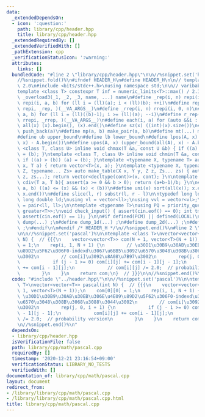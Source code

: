 ```yaml
---
data:
  _extendedDependsOn:
  - icon: ':question:'
    path: library/cpp/header.hpp
    title: library/cpp/header.hpp
  _extendedRequiredBy: []
  _extendedVerifiedWith: []
  _pathExtension: cpp
  _verificationStatusIcon: ':warning:'
  attributes:
    links: []
  bundledCode: "#line 2 \"library/cpp/header.hpp\"\n\n//%snippet.set('header')%\n\
    //%snippet.fold()%\n#ifndef HEADER_H\n#define HEADER_H\n\n// template version\
    \ 2.0\n#include <bits/stdc++.h>\nusing namespace std;\n\n// varibable settings\n\
    template <class T> constexpr T inf = numeric_limits<T>::max() / 2.1;\n\n#define\
    \ _overload3(_1, _2, _3, name, ...) name\n#define _rep(i, n) repi(i, 0, n)\n#define\
    \ repi(i, a, b) for (ll i = (ll)(a); i < (ll)(b); ++i)\n#define rep(...) _overload3(__VA_ARGS__,\
    \ repi, _rep, )(__VA_ARGS__)\n#define _rrep(i, n) rrepi(i, 0, n)\n#define rrepi(i,\
    \ a, b) for (ll i = (ll)((b)-1); i >= (ll)(a); --i)\n#define r_rep(...) _overload3(__VA_ARGS__,\
    \ rrepi, _rrep, )(__VA_ARGS__)\n#define each(i, a) for (auto &&i : a)\n#define\
    \ all(x) (x).begin(), (x).end()\n#define sz(x) ((int)(x).size())\n#define pb(a)\
    \ push_back(a)\n#define mp(a, b) make_pair(a, b)\n#define mt(...) make_tuple(__VA_ARGS__)\n\
    #define ub upper_bound\n#define lb lower_bound\n#define lpos(A, x) (lower_bound(all(A),\
    \ x) - A.begin())\n#define upos(A, x) (upper_bound(all(A), x) - A.begin())\ntemplate\
    \ <class T, class U> inline void chmax(T &a, const U &b) { if ((a) < (b)) (a)\
    \ = (b); }\ntemplate <class T, class U> inline void chmin(T &a, const U &b) {\
    \ if ((a) > (b)) (a) = (b); }\ntemplate <typename X, typename T> auto make_table(X\
    \ x, T a) { return vector<T>(x, a); }\ntemplate <typename X, typename Y, typename\
    \ Z, typename... Zs> auto make_table(X x, Y y, Z z, Zs... zs) { auto cont = make_table(y,\
    \ z, zs...); return vector<decltype(cont)>(x, cont); }\n\ntemplate <class T> T\
    \ cdiv(T a, T b){ assert(a >= 0 && b > 0); return (a+b-1)/b; }\n\n#define is_in(x,\
    \ a, b) ((a) <= (x) && (x) < (b))\n#define uni(x) sort(all(x)); x.erase(unique(all(x)),\
    \ x.end())\n#define slice(l, r) substr(l, r - l)\n\ntypedef long long ll;\ntypedef\
    \ long double ld;\nusing vl = vector<ll>;\nusing vvl = vector<vl>;\nusing pll\
    \ = pair<ll, ll>;\n\ntemplate <typename T>\nusing PQ = priority_queue<T, vector<T>,\
    \ greater<T>>;\nvoid check_input() { assert(cin.eof() == 0); int tmp; cin >> tmp;\
    \ assert(cin.eof() == 1); }\n\n#if defined(PCM) || defined(LOCAL)\n#else\n#define\
    \ dump(...) ;\n#define dump_1d(...) ;\n#define dump_2d(...) ;\n#define cerrendl\
    \ ;\n#endif\n\n#endif /* HEADER_H */\n//%snippet.end()%\n#line 2 \"library/cpp/math/pascal.cpp\"\
    \n\n//%snippet.set('pascal')%\n\ntemplate <class T>\nvector<vector<T>> pascal(int\
    \ N) {  // {{{\n    vector<vector<T>> com(N + 1, vector<T>(N + 1));\n    com[0][0]\
    \ = 1;\n    rep(i, 1, N + 1) {\n        // \u30D1\u30B9\u30AB\u30EB\u306E\u4E09\
    \u89D2\u5F62\u306F0-indexd\u3067\u6BB5\u3092\u6570\u3048\u308B\u3068\u3088\u3044\
    \u3002\n        // com[i]\u3092\u8A08\u7B97\u3002\n        rep(j, 0, i + 1) {\n\
    \            if (j - 1 >= 0) com[i][j] += com[i - 1][j - 1];\n            com[i][j]\
    \ += com[i - 1][j];\n            // com[i][j] /= 2.0;  // probability version\n\
    \        }\n    }\n    return com;\n}  // }}}\n\n//%snippet.end()%\n"
  code: "#include \"../header.hpp\"\n\n//%snippet.set('pascal')%\n\ntemplate <class\
    \ T>\nvector<vector<T>> pascal(int N) {  // {{{\n    vector<vector<T>> com(N +\
    \ 1, vector<T>(N + 1));\n    com[0][0] = 1;\n    rep(i, 1, N + 1) {\n        //\
    \ \u30D1\u30B9\u30AB\u30EB\u306E\u4E09\u89D2\u5F62\u306F0-indexd\u3067\u6BB5\u3092\
    \u6570\u3048\u308B\u3068\u3088\u3044\u3002\n        // com[i]\u3092\u8A08\u7B97\
    \u3002\n        rep(j, 0, i + 1) {\n            if (j - 1 >= 0) com[i][j] += com[i\
    \ - 1][j - 1];\n            com[i][j] += com[i - 1][j];\n            // com[i][j]\
    \ /= 2.0;  // probability version\n        }\n    }\n    return com;\n}  // }}}\n\
    \n//%snippet.end()%\n"
  dependsOn:
  - library/cpp/header.hpp
  isVerificationFile: false
  path: library/cpp/math/pascal.cpp
  requiredBy: []
  timestamp: '2020-12-21 23:16:54+09:00'
  verificationStatus: LIBRARY_NO_TESTS
  verifiedWith: []
documentation_of: library/cpp/math/pascal.cpp
layout: document
redirect_from:
- /library/library/cpp/math/pascal.cpp
- /library/library/cpp/math/pascal.cpp.html
title: library/cpp/math/pascal.cpp
---
```


